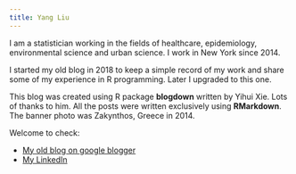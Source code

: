 ```yaml
---
title: Yang Liu
---
```


I am a statistician working in the fields of healthcare, epidemiology, environmental science and urban science. I work in New York since 2014. 
  
I started my old blog in 2018 to keep a simple record of my work and share some of my experience in R programming. Later I upgraded to this one.  

This blog was created using R package **blogdown** written by Yihui Xie. Lots of thanks to him. 
All the posts were written exclusively using **RMarkdown**.
The banner photo was Zakynthos, Greece in 2014.

Welcome to check:  
- [My old blog on google blogger](https://yangliuresearch.blogspot.com/)   
- [My LinkedIn](https://www.linkedin.com/in/liuyangbaruch/)    
